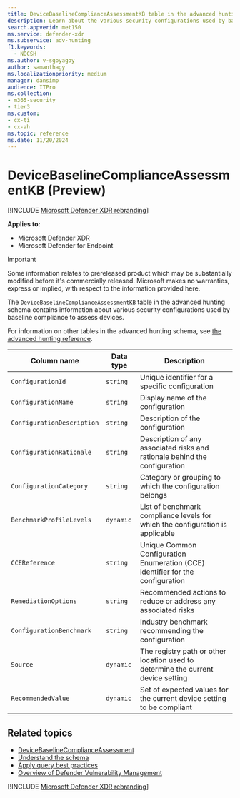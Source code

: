 ```yaml
---
title: DeviceBaselineComplianceAssessmentKB table in the advanced hunting schema
description: Learn about the various security configurations used by baseline compliance to assess devices in the DeviceBaselineComplianceAssessmentKB table in the advanced hunting schema.
search.appverid: met150
ms.service: defender-xdr
ms.subservice: adv-hunting
f1.keywords: 
  - NOCSH
ms.author: v-sgoyagoy
author: samanthagy
ms.localizationpriority: medium
manager: dansimp
audience: ITPro
ms.collection: 
- m365-security
- tier3
ms.custom: 
- cx-ti
- cx-ah
ms.topic: reference
ms.date: 11/20/2024
---
```


# DeviceBaselineComplianceAssessmentKB (Preview)

[!INCLUDE [Microsoft Defender XDR rebranding](../includes/microsoft-defender.md)]


**Applies to:**
- Microsoft Defender XDR
- Microsoft Defender for Endpoint

> [!IMPORTANT]
> Some information relates to prereleased product which may be substantially modified before it's commercially released. Microsoft makes no warranties, express or implied, with respect to the information provided here.

The `DeviceBaselineComplianceAssessmentKB` table in the advanced hunting schema contains information about various security configurations used by baseline compliance to assess devices.

For information on other tables in the advanced hunting schema, see [the advanced hunting reference](advanced-hunting-schema-tables.md).

| Column name | Data type | Description |
|-------------|-----------|-------------|
| `ConfigurationId` | `string` | Unique identifier for a specific configuration |
| `ConfigurationName` | `string` | Display name of the configuration |
| `ConfigurationDescription` | `string` | Description of the configuration |
| `ConfigurationRationale` | `string` | Description of any associated risks and rationale behind the configuration |
| `ConfigurationCategory` | `string` | Category or grouping to which the configuration belongs |
| `BenchmarkProfileLevels` | `dynamic` | List of benchmark compliance levels for which the configuration is applicable |
| `CCEReference` | `string` | Unique Common Configuration Enumeration (CCE) identifier for the configuration |
| `RemediationOptions` | `string` | Recommended actions to reduce or address any associated risks |
| `ConfigurationBenchmark` | `string` | Industry benchmark recommending the configuration |
| `Source` | `dynamic` | The registry path or other location used to determine the current device setting |
| `RecommendedValue` | `dynamic` | Set of expected values for the current device setting to be compliant |


## Related topics

- [DeviceBaselineComplianceAssessment](advanced-hunting-devicebaselinecomplianceassessment-table.md)
- [Understand the schema](advanced-hunting-schema-tables.md)
- [Apply query best practices](advanced-hunting-best-practices.md)
- [Overview of Defender Vulnerability Management](/windows/security/threat-protection/microsoft-defender-atp/next-gen-threat-and-vuln-mgt)

[!INCLUDE [Microsoft Defender XDR rebranding](../includes/defender-m3d-techcommunity.md)]

